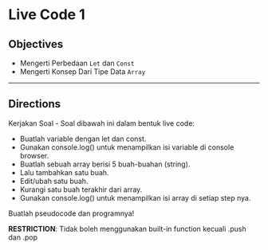 # Live Code 1

## Objectives

- Mengerti Perbedaan `Let` dan `Const`
- Mengerti Konsep Dari Tipe Data `Array`

---

## Directions

Kerjakan Soal - Soal dibawah ini dalam bentuk live code:

- Buatlah variable dengan let dan const.
- Gunakan console.log() untuk menampilkan isi variable di console browser.
- Buatlah sebuah array berisi 5 buah-buahan (string).
- Lalu tambahkan satu buah.
- Edit/ubah satu buah.
- Kurangi satu buah terakhir dari array.
- Gunakan console.log() untuk menampilkan isi array di setiap step nya.


Buatlah pseudocode dan programnya!

**RESTRICTION**:
Tidak boleh menggunakan built-in function kecuali .push dan .pop

